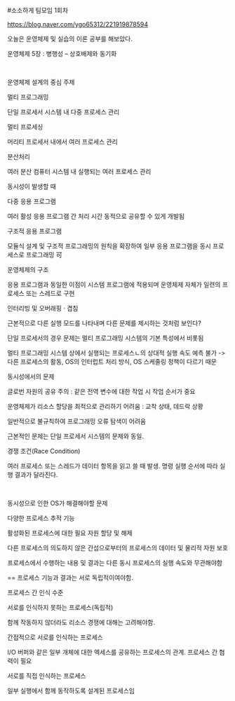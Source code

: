 #소소하게 팀모임 1회차

https://blog.naver.com/ygo65312/221919878594

오늘은 운영체제 및 실습의 이론 공부를 해보았다.

운영체제 5장 : 병행성 – 상호배제와 동기화

​

운영체제 설계의 중심 주제

멀티 프로그래밍

단일 프로세서 시스템 내 다중 프로세스 관리

멀티 프로세싱

머리티 프로세서 내에서 여러 프로세스 관리

분산처리

여러 분산 컴퓨터 시스템 내 실행되는 여러 프로세스 관리


동시성이 발생할 때

다중 응용 프로그램

여러 활성 응용 프로그램 간 처리 시간 동적으로 공유할 수 있게 개발됨

구조적 응용 프로그램

모듈식 설계 및 구조적 프로그래밍의 원칙을 확장하여 일부 응용 프로그램을 동시 프로세스로 프로그래밍 可

운영체제의 구조

응용 프로그램과 동일한 이점이 시스템 프로그램에 적용되며 운영체제 자체가 일련의 프로세스 또는 스레드로 구현


인터리빙 및 오버래핑 ‧ 겹침

근본적으로 다른 실행 모드를 나타내며 다른 문제를 제시하는 것처럼 보인다?

단일 프로세서의 경우 문제는 멀티 프로그래밍 시스템의 기본 특성에서 비롯됨

멀티 프로그래밍 시스템 상에서 실행되는 프로세스ㄴ의 상대적 실행 속도 예측 불가 -> 다른 프로세스의 활동, OS의 인터럽트 처리 방식, OS 스케줄링 정책이 다르기 때문


동시성에서의 문제

글로번 자원의 공유 주의 : 같은 전역 변수에 대한 작업 시 작업 순서가 중요

운영체제가 리소스 할당을 최적으로 관리하기 어려움 : 교착 상태, 데드락 상황

일반적으로 불규칙하여 프로그래밍 오류 탐색이 어려움

근본적인 문제는 단일 프로세서 시스템의 문제와 동일.


경쟁 조건(Race Condition)

여러 프로세스 또는 스레드가 데이터 항목을 읽고 쓸 때 발생. 명령 실행 순서에 따라 실행 결과가 달라진다.

​

동시성으로 인한 OS가 해결해야할 문제

다양한 프로세스 추적 기능

활성화된 프로세스에 대한 필요 자원 할당 및 해제

다른 프로세스의 의도하지 않은 간섭으로부터의 프로세스의 데이터 및 물리적 자원 보호

프로세스에서 수행하는 내용 및 결과는 다른 동시 프로세스의 실행 속도와 무관해야함

== 프로세스 기능과 결과는 서로 독립적이여야함.


프로세스 간 인식 수준

서로를 인식하지 못하는 프로세스(독립적)

함께 작동하지 않더라도 리소스 경쟁에 대해는 고려해야함.

간접적으로 서로를 인식하는 프로세스

I/O 버퍼와 같은 일부 개체에 대한 엑세스를 공유하는 프로세스의 관계. 프로세스 간 협력이 필요

서로를 직접 인식하는 프로세스

일부 실행에서 함께 동작하도록 설계된 프로세스임



